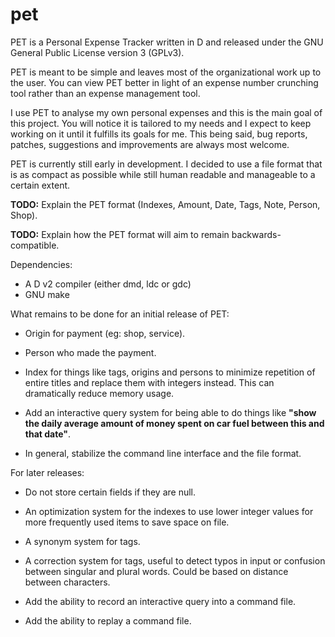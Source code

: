 pet
===

PET is a Personal Expense Tracker written in D and released under the GNU
General Public License version 3 (GPLv3).

PET is meant to be simple and leaves most of the organizational work up to the
user. You can view PET better in light of an expense number crunching tool
rather than an expense management tool.

I use PET to analyse my own personal expenses and this is the main goal of this
project. You will notice it is tailored to my needs and I expect to keep working
on it until it fulfills its goals for me. This being said, bug reports, patches,
suggestions and improvements are always most welcome.

PET is currently still early in development. I decided to use a file format that
is as compact as possible while still human readable and manageable to a certain
extent.

**TODO:** Explain the PET format (Indexes, Amount, Date, Tags, Note, Person,
Shop).

**TODO:** Explain how the PET format will aim to remain backwards-compatible.

Dependencies:

* A D v2 compiler (either dmd, ldc or gdc)
* GNU make

What remains to be done for an initial release of PET:

* Origin for payment (eg: shop, service).

* Person who made the payment.

* Index for things like tags, origins and persons to minimize repetition of
entire titles and replace them with integers instead. This can dramatically
reduce memory usage.

* Add an interactive query system for being able to do things like **"show the
daily average amount of money spent on car fuel between this and that date"**.

* In general, stabilize the command line interface and the file format.

For later releases:

* Do not store certain fields if they are null.

* An optimization system for the indexes to use lower integer values for more
frequently used items to save space on file.

* A synonym system for tags.

* A correction system for tags, useful to detect typos in input or confusion
between singular and plural words. Could be based on distance between
characters.

* Add the ability to record an interactive query into a command file.

* Add the ability to replay a command file.
